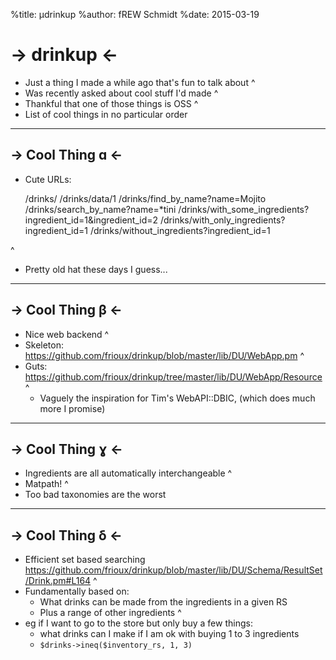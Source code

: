 %title: µdrinkup
%author: fREW Schmidt
%date: 2015-03-19

-> drinkup <-
=============

 * Just a thing I made a while ago that's fun to talk about
^
 * Was recently asked about cool stuff I'd made
^
 * Thankful that one of those things is OSS
^
 * List of cool things in no particular order

-------------------------------

-> Cool Thing ɑ <-
------------------

 * Cute URLs:

      /drinks/
      /drinks/data/1
      /drinks/find_by_name?name=Mojito
      /drinks/search_by_name?name=*tini
      /drinks/with_some_ingredients?ingredient_id=1&ingredient_id=2
      /drinks/with_only_ingredients?ingredient_id=1
      /drinks/without_ingredients?ingredient_id=1

^
 * Pretty old hat these days I guess...

-----------------------------------

-> Cool Thing β <-
------------------

 * Nice web backend
^
 * Skeleton: https://github.com/frioux/drinkup/blob/master/lib/DU/WebApp.pm
^
 * Guts: https://github.com/frioux/drinkup/tree/master/lib/DU/WebApp/Resource
^
    * Vaguely the inspiration for Tim's WebAPI::DBIC, (which does much more I promise)

-----------------------------------

-> Cool Thing ɣ <-
------------------

 * Ingredients are all automatically interchangeable
^
 * Matpath!
^
 * Too bad taxonomies are the worst

-----------------------------------

-> Cool Thing δ <-
------------------

 * Efficient set based searching
 https://github.com/frioux/drinkup/blob/master/lib/DU/Schema/ResultSet/Drink.pm#L164
^
 * Fundamentally based on:
    * What drinks can be made from the ingredients in a given RS
    * Plus a range of other ingredients
^
 * eg if I want to go to the store but only buy a few things:
    * what drinks can I make if I am ok with buying 1 to 3 ingredients
    * `$drinks->ineq($inventory_rs, 1, 3)`
